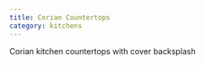 ```yaml
---
title: Corian Countertops
category: kitchens
---
```


Corian kitchen countertops with cover backsplash
